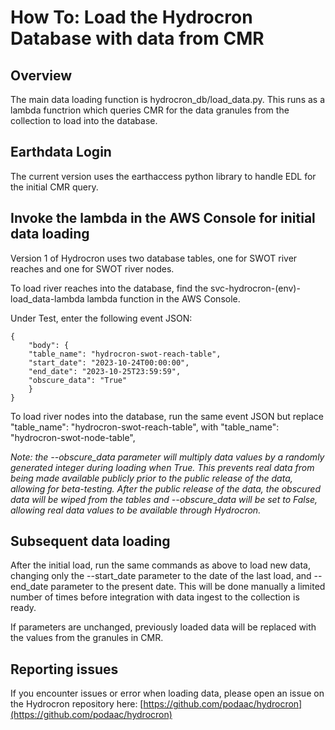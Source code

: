 # How To: Load the Hydrocron Database with data from CMR

## Overview

The main data loading function is hydrocron_db/load_data.py.  This runs as a lambda functrion which queries CMR for the data granules from the collection to load into the database.

## Earthdata Login

The current version uses the earthaccess python library to handle EDL for the initial CMR query.

## Invoke the lambda in the AWS Console for initial data loading

Version 1 of Hydrocron uses two database tables, one for SWOT river reaches and one for SWOT river nodes.

To load river reaches into the database, find the svc-hydrocron-(env)-load_data-lambda lambda function in the AWS Console.

Under Test, enter the following event JSON:

    {
        "body": {
        "table_name": "hydrocron-swot-reach-table",
        "start_date": "2023-10-24T00:00:00",
        "end_date": "2023-10-25T23:59:59",
        "obscure_data": "True"
        }
    }

To load river nodes into the database, run the same event JSON but replace
    "table_name": "hydrocron-swot-reach-table",
with "table_name": "hydrocron-swot-node-table",

*Note: the --obscure_data parameter will multiply data values by a randomly generated integer during loading when True. This prevents real data from being made available publicly prior to the public release of the data, allowing for beta-testing. After the public release of the data, the obscured data will be wiped from the tables and --obscure_data will be set to False, allowing real data values to be available through Hydrocron.*

## Subsequent data loading

After the initial load, run the same commands as above to load new data, changing only the --start_date parameter to the date of the last load, and --end_date parameter to the present date. This will be done manually a limited number of times before integration with data ingest to the collection is ready.

If parameters are unchanged, previously loaded data will be replaced with the values from the granules in CMR.

## Reporting issues

If you encounter issues or error when loading data, please open an issue on the Hydrocron repository here: [https://github.com/podaac/hydrocron](https://github.com/podaac/hydrocron)
